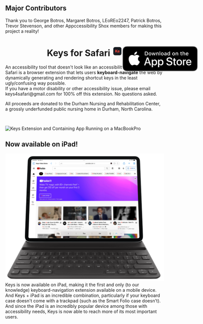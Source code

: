 ## Major Contributors
Thank you to George Botros, Margaret Botros, LEoREo2247, Patrick Botros, Trevor Stevenson, and other Appccessibility Shox members for making this project a reality!

<h1 align="center">
  <span align="center">
    Keys for Safari <img src="Resources/icon.png" alt="logo" width="32" height="32">
  </span>
  <a href="https://apps.apple.com/us/app/keys-for-safari/id1494642810?mt=12">
    <img align="right" style="position: absolute" src="Resources/AppStoreBadge.svg">
  </a>
</h1>
An accessibility tool that doesn't look like an accessibility tool, Keys for Safari is a browser extension that lets users <b>keyboard-navigate</b> the web by dynamically generating and rendering shortcut keys in the least ugly/confusing way possible. 
<br>
If you have a motor disability or other accessibility issue, please email keys4safari@gmail.com for 100% off this extension. No questions asked.

All proceeds are donated to the Durham Nursing and Rehabilitation Center, a grossly underfunded public nursing home in Durham, North Carolina.

<br>

![Keys Extension and Containing App Running on a MacBookPro](Resources/MacBook%20Pro.png)

## Now available on iPad!
![Keys Extension Running on iPad with Smart Folio Keyboard](Resources/iPad%20Pro.png)
Keys is now available on iPad, making it the first and only (to our knowledge) keyboard-navigation extension available on a mobile device. And Keys + iPad is an incredible combination, particularly if your keyboard case doesn't come with a trackpad (such as the Smart Folio case doesn't). And since the iPad is an incredibly popular device among those with accessibility needs, Keys is now able to reach more of its most important users.
